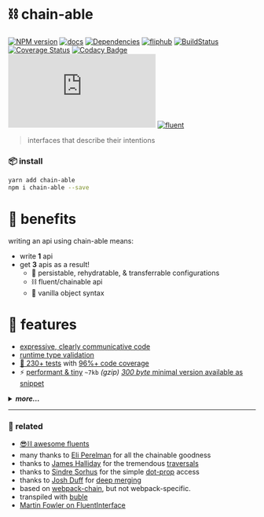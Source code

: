 # ⛓ chain-able

[![NPM version][chain-able-npm-image]][chain-able-npm-url]
[![docs](https://img.shields.io/badge/📖-docs-blue.svg)](https://github.com/fluents/chain-able/wiki)
[![Dependencies][david-deps-img]][david-deps-url]
[![fliphub][gitter-badge]][gitter-url]
[![BuildStatus](https://travis-ci.org/fluents/awesome-fluents.svg?branch=master)](https://travis-ci.org/fluents/awesome-fluents)
[![Coverage Status](https://coveralls.io/repos/github/fluents/chain-able/badge.svg?branch=master)](https://coveralls.io/github/fluents/chain-able?branch=master)
[![Codacy Badge](https://api.codacy.com/project/badge/Grade/b1d92a30c4aa43df9a6233cfadde2307)](https://www.codacy.com/app/aretecode/chain-able?utm_source=github.com&amp;utm_medium=referral&amp;utm_content=fluents/chain-able&amp;utm_campaign=Badge_Grade)
[![gzip size](http://img.badgesize.io/https://unpkg.com/chain-able@3.0.0/index.amd.js?compression=gzip)](https://unpkg.com/chain-able@3.0.0)
[![fluent](https://img.shields.io/badge/⛓-fluent-9659F7.svg)](https://github.com/fluents/awesome-fluents)

<!-- https://david-dm.org/fluents/chain-able.svg -->
[david-deps-img]: https://img.shields.io/badge/0-dependencies-blue.svg
[david-deps-url]: https://david-dm.org/fluents/chain-able
[chain-able-npm-image]: https://img.shields.io/npm/v/chain-able.svg
[chain-able-npm-url]: https://npmjs.org/package/chain-able
[license-image]: http://img.shields.io/badge/license-MIT-blue.svg?style=flat
[license-url]: https://spdx.org/licenses/MIT
[gitter-badge]: https://img.shields.io/gitter/room/fliphub/pink.svg
[gitter-url]: https://gitter.im/fliphub/Lobby

[wiki]: https://github.com/fluents/chain-able/wiki
[deps]: https://github.com/fluents/chain-able/wiki/deps
[parent]: https://github.com/fluents/chain-able/wiki/parent
[analogy]: https://github.com/fluents/chain-able/wiki/analogy
[Observe]: https://github.com/fluents/chain-able/wiki/Observe
[DotProp]: https://github.com/fluents/chain-able/wiki/DotProp
[Schema]: https://github.com/fluents/chain-able/wiki/Schema
[Transform]: https://github.com/fluents/chain-able/wiki/Transform
[Shorthand]: https://github.com/fluents/chain-able/wiki/Shorthand
[API]: https://github.com/fluents/chain-able/wiki/api
[compose]: https://github.com/fluents/chain-able/wiki/Compose
[Chainable]: https://github.com/fluents/chain-able/wiki/Chainable
[ChainedMap]: https://github.com/fluents/chain-able/wiki/ChainedMap
[ChainedSet]: https://github.com/fluents/chain-able/wiki/ChainedSet
[FactoryChain]: https://github.com/fluents/chain-able/wiki/FactoryChain
[MergeChain]: https://github.com/fluents/chain-able/wiki/MergeChain
[MethodChain]: https://github.com/fluents/chain-able/wiki/MethodChain
[TraverseChain]: https://github.com/fluents/chain-able/wiki/TraverseChain
[CHANGELOG]: https://github.com/fluents/chain-able/blob/master/docs/CHANGELOG.md
[Snippet]: https://github.com/fluents/chain-able/wiki/Snippet
[Examples]: https://github.com/fluents/chain-able/wiki/Examples
[ExamplesPrimitives]: https://github.com/fluents/chain-able/wiki/Primitives
[ExamplesLocalStorage]: https://github.com/fluents/chain-able/wiki/LocalStorage
[ExamplesExpressive]: https://github.com/fluents/chain-able/wiki/LocalStorage
[ExamplesComparison]: https://github.com/fluents/chain-able/wiki/Comparison
[ExamplesIteratable]: https://github.com/fluents/chain-able/wiki/Iteratable
[TypeDefs]: https://github.com/fluents/chain-able/tree/master/typings
[Tests]: https://github.com/fluents/chain-able/tree/master/test
[Src]: https://github.com/fluents/chain-able/tree/master/src
[map]: https://ponyfoo.com/articles/es6-maps-in-depth
[set]: https://developer.mozilla.org/en/docs/Web/JavaScript/Reference/Global_Objects/Set
[cov]: https://coveralls.io/github/fluents/chain-able?branch=master

> interfaces that describe their intentions


### 📦 install

```bash
yarn add chain-able
npm i chain-able --save
```

# 🏰 benefits

writing an api using chain-able means:
- write **1** api
- get **3** apis as a result!
  - 🍉 persistable, rehydratable, & transferrable configurations
  - ⛓ fluent/chainable api
  - 🍦 vanilla object syntax

# 🎁 features

- [expressive, clearly communicative code][wiki]
- [runtime type validation][Schema]
- [🔬 230+ tests][Tests] with [96%+ code coverage][cov]
- ⚡ [performant & tiny][Src] `~7kb` _(gzip)_ [_300 byte_ minimal version available as snippet][snippet]

<details><summary><em><b>more...</b></em></summary>

- [🌐 api][API]
  - [⛓ Chainable][Chainable]
  - [🗺 ChainedMap][ChainedMap]
  - [🔢 ChainedSet][ChainedSet]
  - [🍴 extends Map & Set, same transparent api][map]
  - [🔣 symbols to make usage even easier][Chainable]
- [🍭 iteratable][ExamplesIteratable]
- [🗣 expressive][ExamplesExpressive]
- [👾 makes solving complex problems simple][Examples]
- [💆 seamless native integration][ExamplesPrimitives]
- [🎼 compose & decorate][compose]
  - [👂 observe with Wildcard/Glob, RegExp, Functions][Observe]
  - [🤖 transform][Transform]
  - [🕵 debug][Shorthand]
  - [👣 traverse **any** data][TraverseChain]
  - [⚖️ fast deepEquals][Transform]
  - [🗺 remap][Transform]
  - [👆 tap][ChainedMap]
  - [🔋 toggleable dot.prop][DotProp]
  - [🖐 shorthands, wrap, return, setIfEmpty][Shorthand]
- [🛂 types, schemas, validation][Schema]
- [🔌 method builder][MethodChain]
  - [`onCall`][MethodChain]
  - [`onSet`][MethodChain]
  - [`onGet`][MethodChain]
  - [`type`][MethodChain]
  - [`define`][MethodChain]
  - [`getSet`][MethodChain]
  - [`default`][MethodChain]
  - [`initial`][MethodChain]
  - [`bind`][MethodChain]
  - [`camelCase`][MethodChain]
  - [`autoIncrement`][MethodChain]
  - [`factory`][MethodChain]
  - [`returns`][MethodChain]
  - [`callReturns`][MethodChain]
  - [`decorate (any object!)`][MethodChain]
- [🏭 infinitely nestable understandable factories][FactoryChain]
- [▶️◀️ easy deep merging][MergeChain]
- [☮️ compatibility - typescript, nodejs,  webpack, rollup, fusebox, babel, buble, amd][API]
- ⚡ performant & tiny `~7kb` _(gzip)_ [_300 byte_ minimal version available as snippet][snippet]

</details>

-----

### 🔗 related

- [😎⛓ awesome fluents](https://github.com/fluents/awesome-fluents)
- many thanks to [Eli Perelman](https://github.com/eliperelman) for all the chainable goodness
- thanks to [James Halliday](https://github.com/substack) for the tremendous [traversals](https://github.com/substack/js-traverse)
- thanks to [Sindre Sorhus](https://github.com/sindresorhus) for the simple [dot-prop](https://github.com/sindresorhus/dot-prop) access
- thanks to [Josh Duff](https://github.com/KyleAMathews) for [deep merging](https://github.com/KyleAMathews/deepmerge)
- based on [webpack-chain](https://github.com/mozilla-rpweb/webpack-chain), but not webpack-specific.
- transpiled with [buble](https://gitlab.com/Rich-Harris/buble)
- [Martin Fowler on FluentInterface](https://www.martinfowler.com/bliki/FluentInterface.html)
